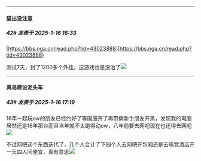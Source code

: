 ﻿
*****

####  猫出没注意  
##### 42#       发表于 2025-1-16 16:33

[https://bbs.nga.cn/read.php?tid=43023888](https://bbs.nga.cn/read.php?tid=43023888)

测试7天，封了1200多个外挂，这游戏也是没治了<img src="https://static.saraba1st.com/image/smiley/face2017/018.png" referrerpolicy="no-referrer">


*****

####  真岛建设泥头车  
##### 43#       发表于 2025-1-16 17:19

16年一起玩ow的朋友已经约好了等国服开了再带俩新手朋友开黑，发现我的电脑居然还是16年那台而且当年就不太跑得动ow，八年前要去网吧现在也还得去网吧<img src="https://static.saraba1st.com/image/smiley/face2017/068.png" referrerpolicy="no-referrer">

不过网吧这个东西迭代了，几个人合计了下四个人去网吧开包厢还是去电竞酒店开一天四人间便宜，真有意思<img src="https://static.saraba1st.com/image/smiley/face2017/042.png" referrerpolicy="no-referrer">

